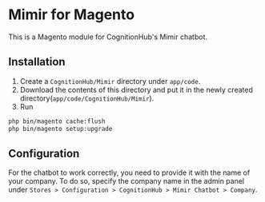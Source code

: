 # Mimir for Magento
This is a Magento module for CognitionHub's Mimir chatbot.


## Installation
1. Create a `CognitionHub/Mimir` directory under `app/code`.
2. Download the contents of this directory and put it in the newly created directory(`app/code/CognitionHub/Mimir`).
3. Run
```bash
php bin/magento cache:flush
php bin/magento setup:upgrade
```

## Configuration
For the chatbot to work correctly, you need to provide it with the name of your company. To do so, specify the company name in the admin panel under `Stores > Configuration > CognitionHub > Mimir Chatbot > Company`. 